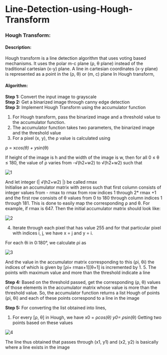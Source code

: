 # Line-Detection-using-Hough-Transform

### Hough Transform:

#### Description:

Hough transform is a line detection algorithm that uses voting based
mechanisms. It uses the polar m-c plane (ρ, θ plane) instead of the traditional cartesian (x-y)
plane. A line in cartesian coordinates (x-y plane) is represented as a point in the (ρ, θ) or (m,
c) plane In Hough transform,


#### Algorithm:
<b>Step 1:</b> Convert the input image to grayscale <br>
<b>Step 2:</b> Get a binarized image through canny edge detection <br>
<b>Step 3:</b> Implement Hough Transform using the accumulator function <br>

1.	For Hough transform, pass the binarized image and a threshold value to the accumulator function.
2.	The accumulator function takes two parameters, the binarized image and the threshold value
3.	For a pixel (x, y), the ρ value is calculated using 

ρ = x*cos(θ) + y*sin(θ)

If height of the image is h and the width of the image is w, then for all  0 ≤ θ ≤ 180, the value of ρ varies from -√(h2+w2) to √(h2+w2)
such that

![1](https://user-images.githubusercontent.com/75802971/104766390-7a147400-5790-11eb-9682-b808c6f073d4.JPG)

And let integer (| √(h2+w2) |) be called rmax <br>
Initialise an accumulator matrix with zeros such that first column consists of integer values from - rmax to rmax from row indices 1 through 2* rmax +1 and the first row consists of θ values from 0 to 180 through column indices 1 through 181. This is done to easily map the corresponding ρ and θ.
For example, if rmax is 647. Then the initial accumulator matrix should  look like: <br>

![2](https://user-images.githubusercontent.com/75802971/104766395-7bde3780-5790-11eb-80ee-6e64f8d98dd3.JPG)

4.	Iterate through each pixel that has value 255 and for that particular pixel with indices i, j, we have x = j and y = i.  <br>

For each θi in 0:180°, we calculate ρi as <br>

![3](https://user-images.githubusercontent.com/75802971/104766394-7b45a100-5790-11eb-97e7-8913588d4de8.JPG)

And the value in the accumulator matrix corresponding to this (ρi, θi) the indices of which is given by [ρi+ rmax+1][θ+1] is incremented by 1.
5.	The points with maximum value and more than the threshold indicate a line

<b>Step 4:</b> Based on the threshold passed, get the corresponding (ρ, θ) values of those elements in the accumulator matrix whose value is more than the threshold value. So, the accumulator function returns a list Hough of points (ρi, θi) and each of these points correspond to a line in the image <br>

<b>Step 5:</b> For converting the list obtained into lines, <br>

1.	For every [ρ, θ] in Hough, we have
x0 = ρ*cos(θ)
y0= ρ*sin(θ)
Getting two points based on these values

![4](https://user-images.githubusercontent.com/75802971/104766393-7b45a100-5790-11eb-8be4-35ca8a925e8d.JPG)

The line thus obtained that passes through (x1, y1) and (x2, y2) is basically where a line exists in the image

